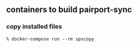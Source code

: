 ## containers to build pairport-sync


### copy installed files

    % docker-compose run --rm spscopy

